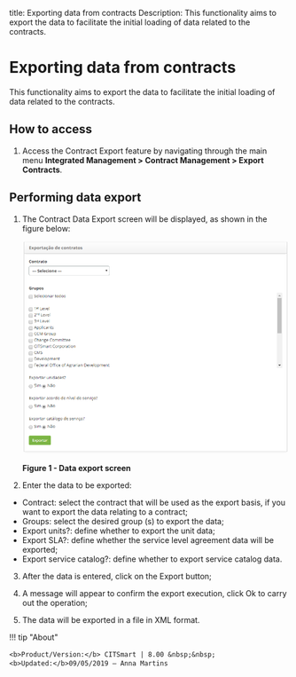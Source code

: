 title: Exporting data from contracts
Description: This functionality aims to export the data to facilitate the initial loading of data related to the contracts.

# Exporting data from contracts

This functionality aims to export the data to facilitate the initial loading of data related to the contracts.

How to access
-----------

1.  Access the Contract Export feature by navigating through the main menu **Integrated Management > Contract Management > Export Contracts**.

Performing data export
----------------------

1.  The Contract Data Export screen will be displayed, as shown in the figure below:

    ![figure](images/export.png)
    
    **Figure 1 - Data export screen**

2.  Enter the data to be exported:

- Contract: select the contract that will be used as the export basis, if you want to export the data relating to a contract;
- Groups: select the desired group (s) to export the data;
- Export units?: define whether to export the unit data;
- Export SLA?: define whether the service level agreement data will be exported;
- Export service catalog?: define whether to export service catalog data.

3. After the data is entered, click on the Export button;

4. A message will appear to confirm the export execution, click Ok to carry out the operation;

5. The data will be exported in a file in XML format.


!!! tip "About"

    <b>Product/Version:</b> CITSmart | 8.00 &nbsp;&nbsp;
    <b>Updated:</b>09/05/2019 – Anna Martins
